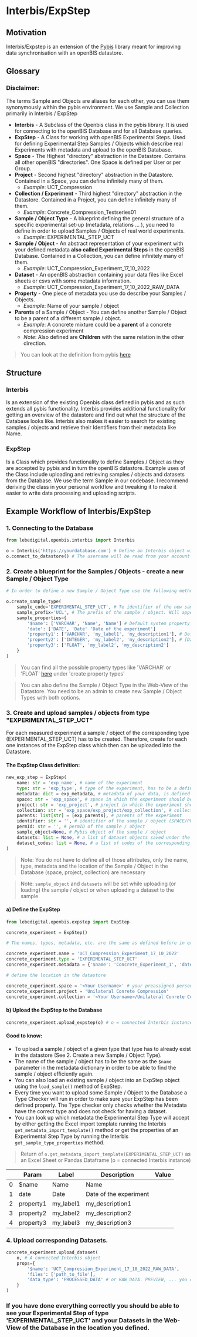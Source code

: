 # Interbis/ExpStep

## Motivation

Interbis/Expstep is an extension of the [Pybis](https://pypi.org/project/PyBIS/) library meant for improving data synchronisation with an openBIS datastore.

## Glossary

### Disclaimer:
The terms Sample and Objects are aliases for each other, you can use them synonymously within the pybis environment. We use Sample and Collection primarily in Interbis / ExpStep

- **Interbis** - A Subclass of the Openbis class in the pybis library. It is used for connecting to the openBIS Database and for all Database queries.
- **ExpStep** - A Class for working with openBIS Experimental Steps. Used for defining Experimental Step Samples / Objects which describe real Experiments with metadata and upload to the openBIS Database.
- **Space** - The Highest "directory" abstraction in the Datastore. Contains all other openBIS "directories". One Space is defined per User or per Group.
- **Project** - Second highest "directory" abstraction in the Datastore. Contained in a Space, you can define infinitely many of them.
  - _Example_: UCT_Compression
- **Collection / Experiment** - Third highest "directory" abstraction in the Datastore. Contained in a Project, you can define infinitely many of them.
  - _Example_: Concrete_Compression_Testseries01
- **Sample / Object Type** - A blueprint defining the general structure of a specific experimental set-up (metadata, relations ... ), you need to define in order to upload Samples / Objects of real world experiments.
  - _Example_: EXPERIMENTAL_STEP_UCT
- **Sample / Object** - An abstract representation of your experiment with your defined metadata **also called Experimental Steps** in the openBIS Database. Contained in a Collection, you can define infinitely many of them.
  - _Example_: UCT_Compression_Experiment_17_10_2022
- **Dataset** - An openBIS abstraction containing your data files like Excel sheets or csvs with some metadata information.
  - _Example_: UCT_Compression_Experiment_17_10_2022_RAW_DATA
- **Property** - One piece of metadata you use do describe your Samples / Objects. 
  - _Example_: Name of your sample / object
- **Parents** of a Sample / Object - You can define another Sample / Object to be a parent of a different sample / object.
  - _Example_: A concrete mixture could be a **parent** of a concrete compression experiment
  -  _Note_: Also defined are **Children** with the same relation in the other direction.

> You can look at the definition from pybis [here](https://pypi.org/project/PyBIS/)

## Structure

### Interbis

Is an extension of the existing Openbis class defined in pybis and as such extends all pybis functionality.
Interbis provides additional functionality for getting an overview of the datastore and find out what the structure of the Database looks like.
Interbis also makes it easier to search for existing samples / objects and retrieve their Identifiers from their metadata like Name.

### ExpStep

Is a Class which provides functionality to define Samples / Object as they are accepted by pybis and in turn the openBIS datastore.
Example uses of the Class include uploading and retrieving samples / objects and datasets from the Database.
We use the term Sample in our codebase.
I recommend deriving the class in your personal workflow and tweaking it to make it easier to write data processing and uploading scripts. 


## Example Workflow of Interbis/ExpStep

### 1. Connecting to the Database

```python
from lebedigital.openbis.interbis import Interbis

o = Interbis('https://yourdatabase.com') # Define an Interbis object with the url to your openBIS Database
o.connect_to_datastore() # The username will be read from your account (windows/linux) and you will have to input the password
```

### 2. Create a blueprint for the Samples / Objects - create a new **Sample / Object Type**

```python
# In order to define a new Sample / Object Type use the following method

o.create_sample_type(
    sample_code='EXPERIMENTAL_STEP_UCT', # Te identifier of the new sample / object type
    sample_prefix='UCL', # The prefix of the sample / object. Will appear before every sample / object code
    sample_properties={
        '$name': ['VARCHAR', 'Name', 'Name'] # Default system property
        'date': ['DATE', 'Date' 'Date of the experiment']
        'property1': ['VARCHAR', 'my_label1', 'my_description1'], # Define properties here with data in the order
        'property2': ['INTEGER', 'my_label2', 'my_description2'], # [Data Type, Label, Description]
        'property3': ['FLOAT', 'my_label2', 'my_description2']
    }
)
```
> You can find all the possible property types like 'VARCHAR' or 'FLOAT' [here](https://pypi.org/project/PyBIS/) under 'create property types'

> You can also define the Sample / Object Type in the Web-View of the Datastore. You need to be an admin to create new Sample / Object Types with both options.

### 3. Create and upload samples / objects from type "EXPERIMENTAL_STEP_UCT"

For each measured experiment a sample / object of the corresponding type (EXPERIMENTAL_STEP_UCT) has to be created. Therefore, create for each one instances of the ExpStep class which then can be uploaded into the Datastore.

#### The ExpStep Class definition:

``` python
new_exp_step = ExpStep(
    name: str = 'exp_name', # name of the experiment
    type: str = 'exp_type', # type of the experiment, has to be a defined sample / object type in the datastore
    metadata: dict = exp_metadata, # metadata of your data, is defined by the sample / object type
    space: str = 'exp_space', # space in which the experiment should be saved
    project: str = 'exp_project', # project in which the experiment should be saved
    collection: str = 'exp_space/exp_project/exp_collection', # collection in which the experiment should be saved
    parents: list[str] = [exp_parents], # parents of the experiment
    identifier: str = '', # identifier of the sample / object (SPACE/PROJECT/SAMPLE_CODE)
    permId: str = '', # permID of the sample / object
    sample_object=None, # Pybis object of the sample / object
    datasets: list = None, # a list of dataset objects saved under the sample / object
    dataset_codes: list = None, # a list of codes of the corresponding dataset objects saved under the sample / object
)
```

> Note: You do not have to define all of those attributes, only the name, type, metadata and the location of the Sample / Object in the Database (space, project, collection) are necessary

> Note: `sample_object` and `datasets` will be set while uploading (or loading) the sample / object or when uploading a dataset to the sample 

#### a) Define the ExpStep
```python
from lebedigital.openbis.expstep import ExpStep

concrete_experiment = ExpStep()

# The names, types, metadata, etc. are the same as defined before in examples or creating the Sample / Object Type

concrete_experiment.name = 'UCT_Compression_Experiment_17_10_2022'
concrete_experiment.type = 'EXPERIMENTAL_STEP_UCT'
concrete_experiment.metadata = {'$name': 'Concrete_Experiment_1', 'date': '17:10:2022'}

# define the location in the datastore

concrete_experiment.space = '<Your Username>' # your preassigned personal space
concrete_experiment.project = 'Unilateral Conrete Compression'
concrete_experiment.collection = '<Your Username>/Unilateral Conrete Compression/Concrete_Compression_Testseries01'
```

#### b) Upload the ExpStep to the Database
```python
concrete_experiment.upload_expstep(o) # o = connected Interbis instance
```
#### Good to know:
* To upload a sample / object of a given type that type has to already exist in the datastore (See 2. Create a new Sample / Object Type).
* The name of the sample / object has to be the same as the `$name` parameter in the metadata dictionary in order to be able to find the sample / object efficiently again.
* You can also load an existing sample / object into an ExpStep object using the `load_sample()` method of ExpStep.
* Every time you want to upload some Sample / Object to the Database a Type Checker will run in order to make sure your ExpStep has been defined properly. The Type checker only checks whether the Metadata have the correct type and does not check for having a dataset.
* You can look up which metadata the Experimental Step Type will accept by either getting the Excel import template running the Interbis `get_metadata_import_template()` method or get the properties of an Experimental Step Type by running the Interbis `get_sample_type_properties` method.

> Return of `o.get_metadata_import_template(EXPERIMENTAL_STEP_UCT)` as an Excel Sheet or Pandas Dataframe (o = connected Interbis instance)

|     | Param     | Label     | Description            | Value |
|-----|-----------|-----------|------------------------|-------|
| 0   | $name     | Name      | Name                   |       |
| 1   | date      | Date      | Date of the experiment |       |
| 2   | property1 | my_label1 | my_description1        |       |
| 3   | property2 | my_label2 | my_description2        |       |
| 4   | property3 | my_label3 | my_description3        |       |

### 4. Upload corresponding Datasets.

```python
concrete_experiment.upload_dataset(
    o, # A connected Interbis object
    props={
        '$name': 'UCT_Compression_Experiment_17_10_2022_RAW_DATA',
        'files': ['path_to_file'],
        'data_type': 'PROCESSED_DATA' # or RAW_DATA. PREVIEW, ... you can see them in the dataset types
    }
)
```

### If you have done everything correctly you should be able to see your Experimental Step of type 'EXPERIMENTAL_STEP_UCT' and your Datasets in the Web-View of the Database in the location you defined. 